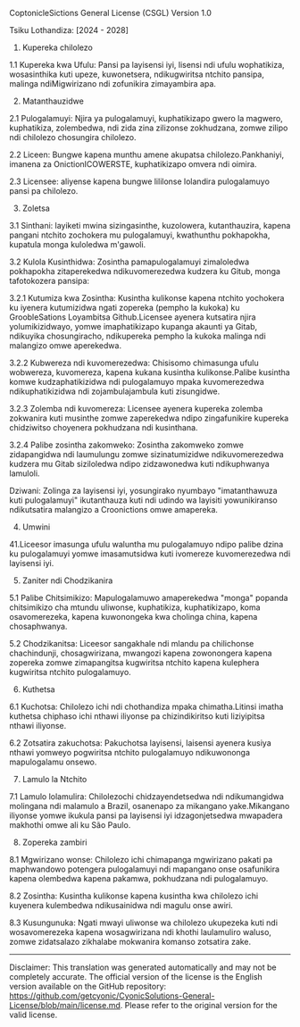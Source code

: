 CoptonicleSictions General License (CSGL)
Version 1.0

Tsiku Lothandiza: [2024 - 2028]

1. Kupereka chilolezo

1.1 Kupereka kwa Ufulu: Pansi pa layisensi iyi, lisensi ndi ufulu wophatikiza, wosasinthika kuti upeze, kuwonetsera, ndikugwiritsa ntchito pansipa, malinga ndiMigwirizano ndi zofunikira zimayambira apa.

2. Matanthauzidwe

2.1 Pulogalamuyi: Njira ya pulogalamuyi, kuphatikizapo gwero la magwero, kuphatikiza, zolembedwa, ndi zida zina zilizonse zokhudzana, zomwe zilipo ndi chilolezo chosungira chilolezo.

2.2 Liceen: Bungwe kapena munthu amene akupatsa chilolezo.Pankhaniyi, imanena za OnictionICOWERSTE, kuphatikizapo omvera ndi oimira.

2.3 Licensee: aliyense kapena bungwe lililonse lolandira pulogalamuyo pansi pa chilolezo.

3. Zoletsa

3.1 Sinthani: layiketi mwina sizingasinthe, kuzolowera, kutanthauzira, kapena pangani ntchito zochokera mu pulogalamuyi, kwathunthu pokhapokha, kupatula monga kuloledwa m'gawoli.

3.2 Kulola Kusinthidwa: Zosintha pamapulogalamuyi zimaloledwa pokhapokha zitaperekedwa ndikuvomerezedwa kudzera ku Gitub, monga tafotokozera pansipa:

3.2.1 Kutumiza kwa Zosintha: Kusintha kulikonse kapena ntchito yochokera ku iyenera kutumizidwa ngati zopereka (pempho la kukoka) ku GroobleSations Loyambitsa Github.Licensee ayenera kutsatira njira yolumikizidwayo, yomwe imaphatikizapo kupanga akaunti ya Gitab, ndikuyika chosungiracho, ndikupereka pempho la kukoka malinga ndi malangizo omwe aperekedwa.

3.2.2 Kubwereza ndi kuvomerezedwa: Chisisomo chimasunga ufulu wobwereza, kuvomereza, kapena kukana kusintha kulikonse.Palibe kusintha komwe kudzaphatikizidwa ndi pulogalamuyo mpaka kuvomerezedwa ndikuphatikizidwa ndi zojambulajambula kuti zisungidwe.

3.2.3 Zolemba ndi kuvomereza: Licensee ayenera kupereka zolemba zokwanira kuti musinthe zomwe zaperekedwa ndipo zingafunikire kupereka chidziwitso choyenera pokhudzana ndi kusinthana.

3.2.4 Palibe zosintha zakomweko: Zosintha zakomweko zomwe zidapangidwa ndi laumulungu zomwe sizinatumizidwe ndikuvomerezedwa kudzera mu Gitab siziloledwa ndipo zidzawonedwa kuti ndikuphwanya lamuloli.

Dziwani: Zolinga za layisensi iyi, yosungirako nyumbayo "imatanthawuza kuti pulogalamuyi" ikutanthauza kuti ndi udindo wa layisiti yowunikiranso ndikutsatira malangizo a Croonictions omwe amapereka.

4. Umwini

41.Liceesor imasunga ufulu waluntha mu pulogalamuyo ndipo palibe dzina ku pulogalamuyi yomwe imasamutsidwa kuti ivomereze kuvomerezedwa ndi layisensi iyi.

5. Zaniter ndi Chodzikanira

5.1 Palibe Chitsimikizo: Mapulogalamuwo amaperekedwa "monga" popanda chitsimikizo cha mtundu uliwonse, kuphatikiza, kuphatikizapo, koma osavomerezeka, kapena kuwonongeka kwa cholinga china, kapena chosaphwanya.

5.2 Chodzikanitsa: Liceesor sangakhale ndi mlandu pa chilichonse chachindunji, chosagwirizana, mwangozi kapena zowonongera kapena zopereka zomwe zimapangitsa kugwiritsa ntchito kapena kulephera kugwiritsa ntchito pulogalamuyo.

6. Kuthetsa

6.1 Kuchotsa: Chilolezo ichi ndi chothandiza mpaka chimatha.Litinsi imatha kuthetsa chiphaso ichi nthawi iliyonse pa chizindikiritso kuti liziyipitsa nthawi iliyonse.

6.2 Zotsatira zakuchotsa: Pakuchotsa layisensi, laisensi ayenera kusiya nthawi yomweyo pogwiritsa ntchito pulogalamuyo ndikuwononga mapulogalamu onsewo.

7. Lamulo la Ntchito

7.1 Lamulo lolamulira: Chilolezochi chidzayendetsedwa ndi ndikumangidwa molingana ndi malamulo a Brazil, osanenapo za mikangano yake.Mikangano iliyonse yomwe ikukula pansi pa layisensi iyi idzagonjetsedwa mwapadera makhothi omwe ali ku São Paulo.

8. Zopereka zambiri

8.1 Mgwirizano wonse: Chilolezo ichi chimapanga mgwirizano pakati pa maphwandowo potengera pulogalamuyi ndi mapangano onse osafunikira kapena olembedwa kapena pakamwa, pokhudzana ndi pulogalamuyo.

8.2 Zosintha: Kusintha kulikonse kapena kusintha kwa chilolezo ichi kuyenera kulembedwa ndikusainidwa ndi magulu onse awiri.

8.3 Kusungunuka: Ngati mwayi uliwonse wa chilolezo ukupezeka kuti ndi wosavomerezeka kapena wosagwirizana ndi khothi laulamuliro waluso, zomwe zidatsalazo zikhalabe mokwanira komanso zotsatira zake.

---
Disclaimer: This translation was generated automatically and may not be completely accurate. The official version of the license is the English version available on the GitHub repository: https://github.com/getcyonic/CyonicSolutions-General-License/blob/main/license.md. Please refer to the original version for the valid license.